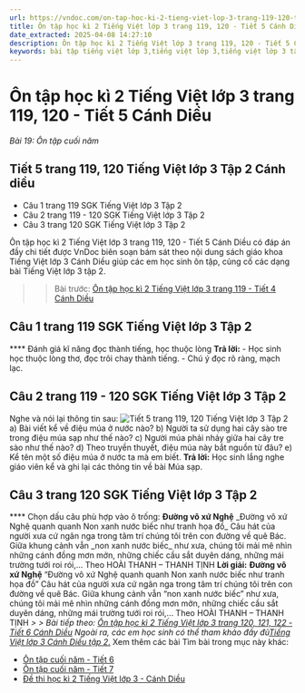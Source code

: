 ```yaml
---
url: https://vndoc.com/on-tap-hoc-ki-2-tieng-viet-lop-3-trang-119-120-tiet-5-canh-dieu-291646
title: Ôn tập học kì 2 Tiếng Việt lớp 3 trang 119, 120 - Tiết 5 Cánh Diều - Bài 19: Ôn tập cuối năm - VnDoc.com
date_extracted: 2025-04-08 14:27:10
description: Ôn tập học kì 2 Tiếng Việt lớp 3 trang 119, 120 - Tiết 5 Cánh Diều là tài liệu cho các em học sinh tham khảo, củng cố kiến thức cuối năm học.
keywords: bài tập tiếng việt lớp 3,tiếng việt lớp 3,tiếng việt lớp 3 tập 2,bài tập tiếng việt lớp 3 tập 2,tiếng việt 3 tập 2,tiếng việt lớp 3 cánh diều,tiếng việt 3 cánh diều,tiếng việt lớp 3 tập 2 cánh diều,tiếng việt lớp 3 cd,tiếng việt 3 cánh diều tập 2,Ôn tập học kì 2 Tiếng Việt lớp 3 trang 119 tiết 5 Cánh Diều
---
```


# Ôn tập học kì 2 Tiếng Việt lớp 3 trang 119, 120 - Tiết 5 Cánh Diều
 _Bài 19: Ôn tập cuối năm_
## Tiết 5 trang 119, 120 Tiếng Việt lớp 3 Tập 2 Cánh diều
  * Câu 1 trang 119 SGK Tiếng Việt lớp 3 Tập 2
  * Câu 2 trang 119 - 120 SGK Tiếng Việt lớp 3 Tập 2
  * Câu 3 trang 120 SGK Tiếng Việt lớp 3 Tập 2

Ôn tập học kì 2 Tiếng Việt lớp 3 trang 119, 120 - Tiết 5 Cánh Diều có đáp án đầy chi tiết được VnDoc biên soạn bám sát theo nội dung  sách giáo khoa Tiếng Việt lớp 3 Cánh Diều giúp các em học sinh ôn tập, củng cố các dạng bài Tiếng Việt lớp 3 tập 2.
>> Bài trước: [Ôn tập học kì 2 Tiếng Việt lớp 3 trang 119 - Tiết 4 Cánh Diều](<https://vndoc.com/on-tap-hoc-ki-2-tieng-viet-lop-3-trang-119-tiet-4-canh-dieu-291644>)
## **Câu 1 trang 119 SGK Tiếng Việt lớp 3 Tập 2**
**** Đánh giá kĩ năng đọc thành tiếng, học thuộc lòng
**Trả lời:**
\- Học sinh học thuộc lòng thơ, đọc trôi chay thành tiếng.
\- Chú ý đọc rõ ràng, mạch lạc.
## **Câu 2 trang 119 - 120 SGK Tiếng Việt lớp 3 Tập 2**
Nghe và nói lại thông tin sau:
![Tiết 5 trang 119, 120 Tiếng Việt lớp 3 Tập 2](https://i.vdoc.vn/data/image/2023/03/14/tiet-5-trang-119-120-130371.png)
a\) Bài viết kể về điệu múa ở nước nào?
b\) Người ta sử dụng hai cây sào tre trong điệu múa sạp như thế nào?
c\) Người múa phải nhảy giữa hai cây tre sào như thế nào?
d\) Theo truyền thuyết, điệu múa này bắt nguồn từ đâu?
e\) Kể tên một số điệu múa ở nước ta mà em biết.
**Trả lời:**
Học sinh lắng nghe giáo viên kể và ghi lại các thông tin về bài Múa sạp.
## **Câu 3 trang 120 SGK Tiếng Việt lớp 3 Tập 2**
**** Chọn dấu câu phù hợp vào ô trống:
**Đường vô xứ Nghệ**
\_Đường vô xứ Nghệ quanh quanh
Non xanh nước biếc như tranh họa đồ\_
Câu hát của người xưa cứ ngân nga trong tâm trí chúng tôi trên con đường về quê Bác. Giữa khung cảnh vẫn \_non xanh nước biếc\_ như xưa, chúng tôi mải mê nhìn những cánh đồng mơn mởn, những chiếc cầu sắt duyên dáng, những mái trường tưới roi rói,...
Theo HOÀI THANH – THANH TỊNH
**Lời giải:**
**Đường vô xứ Nghệ**
“Đường vô xứ Nghệ quanh quanh
Non xanh nước biếc như tranh họa đồ”
Câu hát của người xưa cứ ngân nga trong tâm trí chúng tôi trên con đường về quê Bác. Giữa khung cảnh vẫn “non xanh nước biếc” như xưa, chúng tôi mải mê nhìn những cánh đồng mơn mởn, những chiếc cầu sắt duyên dáng, những mái trường tưới roi rói,...
Theo HOÀI THANH – THANH TỊNH
 _> > Bài tiếp theo: [Ôn tập học kì 2 Tiếng Việt lớp 3 trang 120, 121, 122 - Tiết 6 Cánh Diều](<https://vndoc.com/on-tap-hoc-ki-2-tieng-viet-lop-3-trang-120-121-122-tiet-6-canh-dieu-291648>)_
 _Ngoài ra, các em học sinh có thể tham khảo đầy đủ[Tiếng Việt lớp 3 Cánh Diều tập 2.](<https://vndoc.com/tieng-viet-lop-3-cd-tap2>)_
Xem thêm các bài Tìm bài trong mục này khác:
  * [Ôn tập cuối năm - Tiết 6](</on-tap-hoc-ki-2-tieng-viet-lop-3-trang-120-121-122-tiet-6-canh-dieu-291648>)
  * [Ôn tập cuối năm - Tiết 7](</on-tap-hoc-ki-2-tieng-viet-lop-3-trang-122-tiet-7-canh-dieu-291651>)
  * [Đề thi học kì 2 Tiếng Việt lớp 3 - Cánh Diều](</de-thi-hoc-ki-2-lop-3-mon-tieng-viet-canh-dieu>)

